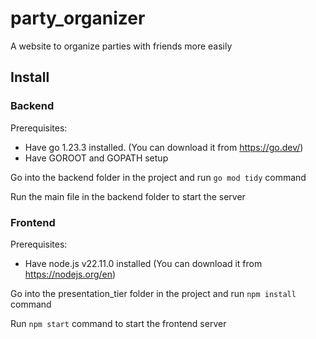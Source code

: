 # party_organizer
A website to organize parties with friends more easily

## Install

### Backend
Prerequisites:
- Have go 1.23.3 installed. (You can download it from https://go.dev/)
- Have GOROOT and GOPATH setup

Go into the backend folder in the project and run `go mod tidy` command

Run the main file in the backend folder to start the server

### Frontend
Prerequisites:
- Have node.js v22.11.0 installed (You can download it from https://nodejs.org/en)

Go into the presentation_tier folder in the project and run `npm install` command

Run `npm start` command to start the frontend server
